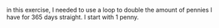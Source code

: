 in this exercise, I needed to use a loop to double the amount of pennies I have for 365 days straight. I start with 1 penny.
